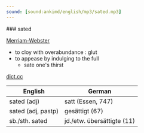 ```yaml
---
sound: [sound:ankimd/english/mp3/sated.mp3]
---
```


\### sated

[Merriam-Webster](https://www.merriam-webster.com/dictionary/sated)

- to cloy with overabundance : glut
- to appease by indulging to the full
    - sate one's thirst

[dict.cc](https://www.dict.cc/sated)

| English        | German       |
| -------------- | ------------ |
| sated (adj) | satt (Essen, 747) |
| sated (adj, pastp) | gesättigt (67) |
| sb./sth. sated | jd./etw. übersättigte (11) |
